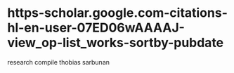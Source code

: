 # https-scholar.google.com-citations-hl-en-user-07ED06wAAAAJ-view_op-list_works-sortby-pubdate
research compile thobias sarbunan
